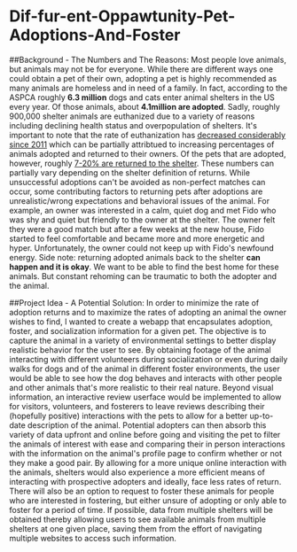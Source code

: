 # Dif-fur-ent-Oppawtunity-Pet-Adoptions-And-Foster

##Background - The Numbers and The Reasons:
Most people love animals, but animals may not be for everyone. While there are different ways one could obtain a pet of their own, adopting a pet is highly recommended as many animals are homeless and in need of a family. In fact, according to the ASPCA roughly **6.3 million** dogs and cats enter animal shelters in the US every year. Of those animals, about **4.1million are adopted**. Sadly, roughly 900,000 shelter animals are euthanized due to a variety of reasons including declining health status and overpopulation of shelters. It's important to note that the rate of euthanization has [decreased considerably since 2011](https://www.aspca.org/helping-people-pets/shelter-intake-and-surrender/pet-statistics#:~:text=Facts%20about%20U.S.%20Animal%20Shelters%3A&text=These%20are%20national%20estimates%3B%20the,and%203.2%20million%20are%20cats.) which can be partially attribtued to increasing percentages of animals adopted and returned to their owners. Of the pets that are adopted, however, roughly [7-20% are returned to the shelter](https://www.americanhumane.org/publication/keeping-pets-dogs-and-cats-in-homes-phase-ii-descriptive-study-of-post-adoption-retention-in-six-shelters-in-three-u-s-cities/). These numbers can partially vary depending on the shelter definition of returns. While unsuccessful adoptions can't be avoided as non-perfect matches can occur, some contributing factors to returning pets after adoptions are unrealistic/wrong expectations and behavioral issues of the animal. For example, an owner was interested in a calm, quiet dog and met Fido who was shy and quiet but friendly to the owner at the shelter. The owner felt they were a good match but after a few weeks at the new house, Fido started to feel comfortable and became more and more energetic and hyper. Unfortunately, the owner could not keep up with Fido's newfound energy. Side note: returning adopted animals back to the shelter **can happen and it is okay**. We want to be able to find the best home for these animals. But constant rehoming can be traumatic to both the adopter and the animal.

##Project Idea - A Potential Solution:
In order to minimize the rate of adoption returns and to maximize the rates of adopting an animal the owner wishes to find, I wanted to create a webapp that encapsulates adoption, foster, and socialization information for a given pet. The objective is to capture the animal in a variety of environmental settings to better display realistic behavior for the user to see. By obtaining footage of the animal interacting with different volunteers during socialization or even during daily walks for dogs and of the animal in different foster environments, the user would be able to see how the dog behaves and interacts with other people and other animals that's more realistic to their real nature. Beyond visual information, an interactive review userface would be implemented to allow for visitors, volunteers, and fosterers to leave reviews describing their (hopefully positive) interactions with the pets to allow for a better up-to-date description of the animal. Potential adopters can then absorb this variety of data upfront and online before going and visiting the pet to filter the animals of interest with ease and comparing their in person interactions with the information on the animal's profile page to confirm whether or not they make a good pair. By allowing for a more unique online interaction with the animals, shelters would also experience a more efficient means of interacting with prospective adopters and ideally, face less rates of return. There will also be an option to request to foster these animals for people who are interested in fostering, but either unsure of adopting or only able to foster for a period of time. If possible, data from multiple shelters will be obtained thereby allowing users to see available animals from multiple shelters at one given place, saving them from the effort of navigating multiple websites to access such information.
